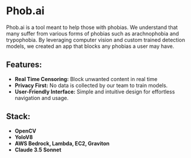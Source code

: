 # Phob.ai

Phob.ai is a tool meant to help those with phobias. We understand that many suffer from various forms of phobias such as arachnophobia and trypophobia. By leveraging computer vision and custom trained detection models, we created an app that blocks any phobias a user may have.

## Features:
- **Real Time Censoring:** Block unwanted content in real time
- **Privacy First:** No data is collected by our team to train models.
- **User-Friendly Interface:** Simple and intuitive design for effortless navigation and usage.

## Stack:
- **OpenCV**
- **YoloV8**
- **AWS Bedrock, Lambda, EC2, Graviton**
- **Claude 3.5 Sonnet**
